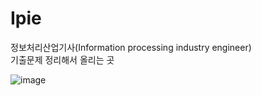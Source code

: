 # Ipie
정보처리산업기사(Information processing industry engineer) <br>
기출문제 정리해서 올리는 곳

![image](https://user-images.githubusercontent.com/80014509/230012861-dc075955-2c59-41f8-b5d1-1eb7c1870c2f.png)
